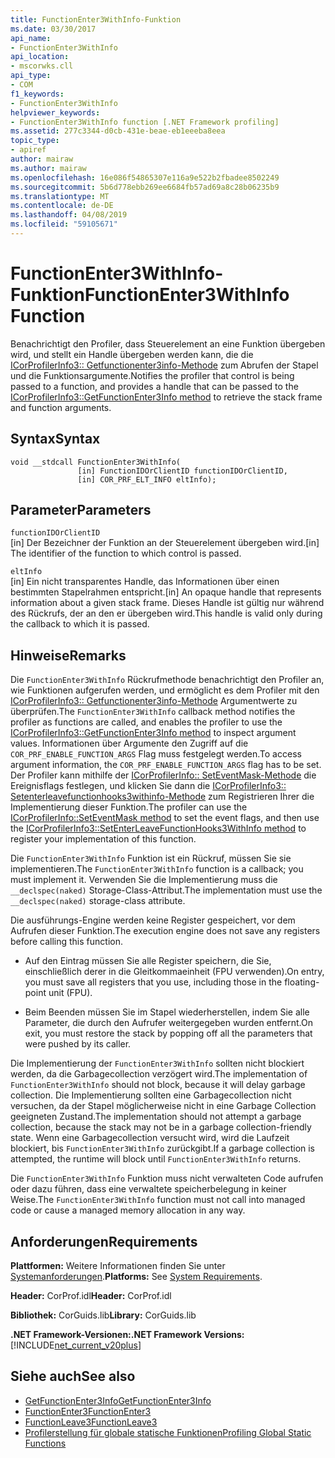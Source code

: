 ```yaml
---
title: FunctionEnter3WithInfo-Funktion
ms.date: 03/30/2017
api_name:
- FunctionEnter3WithInfo
api_location:
- mscorwks.cll
api_type:
- COM
f1_keywords:
- FunctionEnter3WithInfo
helpviewer_keywords:
- FunctionEnter3WithInfo function [.NET Framework profiling]
ms.assetid: 277c3344-d0cb-431e-beae-eb1eeeba8eea
topic_type:
- apiref
author: mairaw
ms.author: mairaw
ms.openlocfilehash: 16e086f54865307e116a9e522b2fbadee8502249
ms.sourcegitcommit: 5b6d778ebb269ee6684fb57ad69a8c28b06235b9
ms.translationtype: MT
ms.contentlocale: de-DE
ms.lasthandoff: 04/08/2019
ms.locfileid: "59105671"
---
```

# <a name="functionenter3withinfo-function"></a><span data-ttu-id="054c4-102">FunctionEnter3WithInfo-Funktion</span><span class="sxs-lookup"><span data-stu-id="054c4-102">FunctionEnter3WithInfo Function</span></span>
<span data-ttu-id="054c4-103">Benachrichtigt den Profiler, dass Steuerelement an eine Funktion übergeben wird, und stellt ein Handle übergeben werden kann, die die [ICorProfilerInfo3:: Getfunctionenter3info-Methode](../../../../docs/framework/unmanaged-api/profiling/icorprofilerinfo3-getfunctionenter3info-method.md) zum Abrufen der Stapel und die Funktionsargumente.</span><span class="sxs-lookup"><span data-stu-id="054c4-103">Notifies the profiler that control is being passed to a function, and provides a handle that can be passed to the [ICorProfilerInfo3::GetFunctionEnter3Info method](../../../../docs/framework/unmanaged-api/profiling/icorprofilerinfo3-getfunctionenter3info-method.md) to retrieve the stack frame and function arguments.</span></span>  
  
## <a name="syntax"></a><span data-ttu-id="054c4-104">Syntax</span><span class="sxs-lookup"><span data-stu-id="054c4-104">Syntax</span></span>  
  
```  
void __stdcall FunctionEnter3WithInfo(  
               [in] FunctionIDOrClientID functionIDOrClientID,  
               [in] COR_PRF_ELT_INFO eltInfo);  
```  
  
## <a name="parameters"></a><span data-ttu-id="054c4-105">Parameter</span><span class="sxs-lookup"><span data-stu-id="054c4-105">Parameters</span></span>  
 `functionIDOrClientID`  
 <span data-ttu-id="054c4-106">[in] Der Bezeichner der Funktion an der Steuerelement übergeben wird.</span><span class="sxs-lookup"><span data-stu-id="054c4-106">[in] The identifier of the function to which control is passed.</span></span>  
  
 `eltInfo`  
 <span data-ttu-id="054c4-107">[in] Ein nicht transparentes Handle, das Informationen über einen bestimmten Stapelrahmen entspricht.</span><span class="sxs-lookup"><span data-stu-id="054c4-107">[in] An opaque handle that represents information about a given stack frame.</span></span> <span data-ttu-id="054c4-108">Dieses Handle ist gültig nur während des Rückrufs, der an den er übergeben wird.</span><span class="sxs-lookup"><span data-stu-id="054c4-108">This handle is valid only during the callback to which it is passed.</span></span>  
  
## <a name="remarks"></a><span data-ttu-id="054c4-109">Hinweise</span><span class="sxs-lookup"><span data-stu-id="054c4-109">Remarks</span></span>  
 <span data-ttu-id="054c4-110">Die `FunctionEnter3WithInfo` Rückrufmethode benachrichtigt den Profiler an, wie Funktionen aufgerufen werden, und ermöglicht es dem Profiler mit den [ICorProfilerInfo3:: Getfunctionenter3info-Methode](../../../../docs/framework/unmanaged-api/profiling/icorprofilerinfo3-getfunctionenter3info-method.md) Argumentwerte zu überprüfen.</span><span class="sxs-lookup"><span data-stu-id="054c4-110">The `FunctionEnter3WithInfo` callback method notifies the profiler as functions are called, and enables the profiler to use the [ICorProfilerInfo3::GetFunctionEnter3Info method](../../../../docs/framework/unmanaged-api/profiling/icorprofilerinfo3-getfunctionenter3info-method.md) to inspect argument values.</span></span> <span data-ttu-id="054c4-111">Informationen über Argumente den Zugriff auf die `COR_PRF_ENABLE_FUNCTION_ARGS` Flag muss festgelegt werden.</span><span class="sxs-lookup"><span data-stu-id="054c4-111">To access argument information, the `COR_PRF_ENABLE_FUNCTION_ARGS` flag has to be set.</span></span> <span data-ttu-id="054c4-112">Der Profiler kann mithilfe der [ICorProfilerInfo:: SetEventMask-Methode](../../../../docs/framework/unmanaged-api/profiling/icorprofilerinfo-seteventmask-method.md) die Ereignisflags festlegen, und klicken Sie dann die [ICorProfilerInfo3:: Setenterleavefunctionhooks3withinfo-Methode](../../../../docs/framework/unmanaged-api/profiling/icorprofilerinfo3-setenterleavefunctionhooks3withinfo-method.md) zum Registrieren Ihrer die Implementierung dieser Funktion.</span><span class="sxs-lookup"><span data-stu-id="054c4-112">The profiler can use the [ICorProfilerInfo::SetEventMask method](../../../../docs/framework/unmanaged-api/profiling/icorprofilerinfo-seteventmask-method.md) to set the event flags, and then use the [ICorProfilerInfo3::SetEnterLeaveFunctionHooks3WithInfo method](../../../../docs/framework/unmanaged-api/profiling/icorprofilerinfo3-setenterleavefunctionhooks3withinfo-method.md) to register your implementation of this function.</span></span>  
  
 <span data-ttu-id="054c4-113">Die `FunctionEnter3WithInfo` Funktion ist ein Rückruf, müssen Sie sie implementieren.</span><span class="sxs-lookup"><span data-stu-id="054c4-113">The `FunctionEnter3WithInfo` function is a callback; you must implement it.</span></span> <span data-ttu-id="054c4-114">Verwenden Sie die Implementierung muss die `__declspec(naked)` Storage-Class-Attribut.</span><span class="sxs-lookup"><span data-stu-id="054c4-114">The implementation must use the `__declspec(naked)` storage-class attribute.</span></span>  
  
 <span data-ttu-id="054c4-115">Die ausführungs-Engine werden keine Register gespeichert, vor dem Aufrufen dieser Funktion.</span><span class="sxs-lookup"><span data-stu-id="054c4-115">The execution engine does not save any registers before calling this function.</span></span>  
  
-   <span data-ttu-id="054c4-116">Auf den Eintrag müssen Sie alle Register speichern, die Sie, einschließlich derer in die Gleitkommaeinheit (FPU verwenden).</span><span class="sxs-lookup"><span data-stu-id="054c4-116">On entry, you must save all registers that you use, including those in the floating-point unit (FPU).</span></span>  
  
-   <span data-ttu-id="054c4-117">Beim Beenden müssen Sie im Stapel wiederherstellen, indem Sie alle Parameter, die durch den Aufrufer weitergegeben wurden entfernt.</span><span class="sxs-lookup"><span data-stu-id="054c4-117">On exit, you must restore the stack by popping off all the parameters that were pushed by its caller.</span></span>  
  
 <span data-ttu-id="054c4-118">Die Implementierung der `FunctionEnter3WithInfo` sollten nicht blockiert werden, da die Garbagecollection verzögert wird.</span><span class="sxs-lookup"><span data-stu-id="054c4-118">The implementation of `FunctionEnter3WithInfo` should not block, because it will delay garbage collection.</span></span> <span data-ttu-id="054c4-119">Die Implementierung sollten eine Garbagecollection nicht versuchen, da der Stapel möglicherweise nicht in eine Garbage Collection geeigneten Zustand.</span><span class="sxs-lookup"><span data-stu-id="054c4-119">The implementation should not attempt a garbage collection, because the stack may not be in a garbage collection-friendly state.</span></span> <span data-ttu-id="054c4-120">Wenn eine Garbagecollection versucht wird, wird die Laufzeit blockiert, bis `FunctionEnter3WithInfo` zurückgibt.</span><span class="sxs-lookup"><span data-stu-id="054c4-120">If a garbage collection is attempted, the runtime will block until `FunctionEnter3WithInfo` returns.</span></span>  
  
 <span data-ttu-id="054c4-121">Die `FunctionEnter3WithInfo` Funktion muss nicht verwalteten Code aufrufen oder dazu führen, dass eine verwaltete speicherbelegung in keiner Weise.</span><span class="sxs-lookup"><span data-stu-id="054c4-121">The `FunctionEnter3WithInfo` function must not call into managed code or cause a managed memory allocation in any way.</span></span>  
  
## <a name="requirements"></a><span data-ttu-id="054c4-122">Anforderungen</span><span class="sxs-lookup"><span data-stu-id="054c4-122">Requirements</span></span>  
 <span data-ttu-id="054c4-123">**Plattformen:** Weitere Informationen finden Sie unter [Systemanforderungen](../../../../docs/framework/get-started/system-requirements.md).</span><span class="sxs-lookup"><span data-stu-id="054c4-123">**Platforms:** See [System Requirements](../../../../docs/framework/get-started/system-requirements.md).</span></span>  
  
 <span data-ttu-id="054c4-124">**Header:** CorProf.idl</span><span class="sxs-lookup"><span data-stu-id="054c4-124">**Header:** CorProf.idl</span></span>  
  
 <span data-ttu-id="054c4-125">**Bibliothek:** CorGuids.lib</span><span class="sxs-lookup"><span data-stu-id="054c4-125">**Library:** CorGuids.lib</span></span>  
  
 **<span data-ttu-id="054c4-126">.NET Framework-Versionen:</span><span class="sxs-lookup"><span data-stu-id="054c4-126">.NET Framework Versions:</span></span>** [!INCLUDE[net_current_v20plus](../../../../includes/net-current-v20plus-md.md)]  
  
## <a name="see-also"></a><span data-ttu-id="054c4-127">Siehe auch</span><span class="sxs-lookup"><span data-stu-id="054c4-127">See also</span></span>

- [<span data-ttu-id="054c4-128">GetFunctionEnter3Info</span><span class="sxs-lookup"><span data-stu-id="054c4-128">GetFunctionEnter3Info</span></span>](../../../../docs/framework/unmanaged-api/profiling/icorprofilerinfo3-getfunctionenter3info-method.md)
- [<span data-ttu-id="054c4-129">FunctionEnter3</span><span class="sxs-lookup"><span data-stu-id="054c4-129">FunctionEnter3</span></span>](../../../../docs/framework/unmanaged-api/profiling/functionenter3-function.md)
- [<span data-ttu-id="054c4-130">FunctionLeave3</span><span class="sxs-lookup"><span data-stu-id="054c4-130">FunctionLeave3</span></span>](../../../../docs/framework/unmanaged-api/profiling/functionleave3-function.md)
- [<span data-ttu-id="054c4-131">Profilerstellung für globale statische Funktionen</span><span class="sxs-lookup"><span data-stu-id="054c4-131">Profiling Global Static Functions</span></span>](../../../../docs/framework/unmanaged-api/profiling/profiling-global-static-functions.md)
